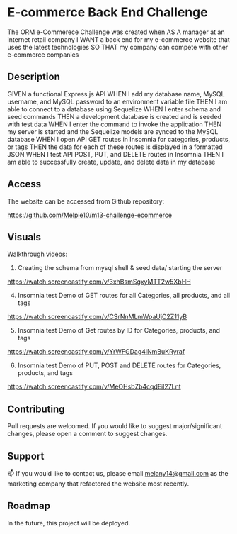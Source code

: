 # E-commerce Back End Challenge

The ORM e-Commerece Challenge was created when AS A manager at an internet retail company
I WANT a back end for my e-commerce website that uses the latest technologies
SO THAT my company can compete with other e-commerce companies

## Description 

GIVEN a functional Express.js API
WHEN I add my database name, MySQL username, and MySQL password to an environment variable file
THEN I am able to connect to a database using Sequelize
WHEN I enter schema and seed commands
THEN a development database is created and is seeded with test data
WHEN I enter the command to invoke the application
THEN my server is started and the Sequelize models are synced to the MySQL database
WHEN I open API GET routes in Insomnia for categories, products, or tags
THEN the data for each of these routes is displayed in a formatted JSON
WHEN I test API POST, PUT, and DELETE routes in Insomnia
THEN I am able to successfully create, update, and delete data in my database

## Access

The website can be accessed from Github repository:


https://github.com/Melpie10/m13-challenge-ecommerce


 ## Visuals

Walkthrough videos: 

1. Creating the schema from mysql shell & seed data/ starting the server

https://watch.screencastify.com/v/3xhBsmSgxyMTT2w5XbHH

4. Insomnia test Demo of GET routes for all Categories, all products, and all tags

https://watch.screencastify.com/v/CSrNnMLmWpaUjC2Z11yB

5. Insomnia test Demo of Get routes by ID for Categories, products, and tags

https://watch.screencastify.com/v/YrWFGDag4lNmBuKRyraf

6. Insomnia test Demo of PUT, POST and DELETE routes for Categories, products, and tags

https://watch.screencastify.com/v/MeOHsbZb4cqdEil27Lnt

## Contributing

Pull requests are welcomed. If you would like to suggest major/significant changes, please open a comment to suggest changes. 

## Support

📫  If you would like to contact us, please email melany14@gmail.com as the marketing company that refactored the website most recently.

## Roadmap

In the future, this project will be deployed. 